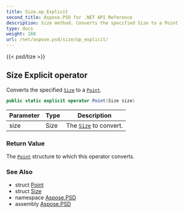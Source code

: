 ```yaml
---
title: Size.op_Explicit
second_title: Aspose.PSD for .NET API Reference
description: Size method. Converts the specified Size to a Point
type: docs
weight: 160
url: /net/aspose.psd/size/op_explicit/
---
```

{{< psd/tize >}}
## Size Explicit operator

Converts the specified [`Size`](../) to a [`Point`](../../point/).

```csharp
public static explicit operator Point(Size size)
```

| Parameter | Type | Description |
| --- | --- | --- |
| size | Size | The [`Size`](../) to convert. |

### Return Value

The [`Point`](../../point/) structure to which this operator converts.

### See Also

* struct [Point](../../point/)
* struct [Size](../)
* namespace [Aspose.PSD](../../size/)
* assembly [Aspose.PSD](../../../)


